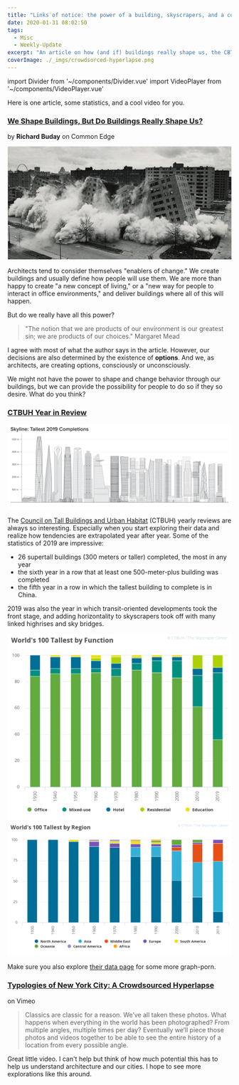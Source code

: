 ```yaml
---
title: "Links of notice: the power of a building, skyscrapers, and a cool hyperlapse video"
date: 2020-01-31 08:02:50
tags:
  - Misc
  - Weekly-Update
excerpt: "An article on how (and if) buildings really shape us, the CBTUH's Year in Review is out, and a crowdsourced hyperlapse video of NYC."
coverImage: ./_imgs/crowdsorced-hyperlapse.png
---
```


import Divider from '~/components/Divider.vue'
import VideoPlayer from '~/components/VideoPlayer.vue'

Here is one article, some statistics, and a cool video for you.

<divider/>

### [We Shape Buildings, But Do Buildings Really Shape Us?](https://commonedge.org/we-shape-buildings-but-do-buildings-really-shape-us/)
by **Richard Buday** on Common Edge

![](./_imgs/buildings-define-us.jpg)
 
Architects tend to consider themselves "enablers of change." We create buildings and usually define how people will use them. We are more than happy to create "a new concept of living," or a "new way for people to interact in office environments," and deliver buildings where all of this will happen.

But do we really have all this power?

> "The notion that we are products of our environment is our greatest sin; we are products of our choices."
> Margaret Mead

I agree with most of what the author says in the article. However, our decisions are also determined by the existence of **options**. And we, as architects, are creating options, consciously or unconsciously.

We might not have the power to shape and change behavior through our buildings, but we can provide the possibility for people to do so if they so desire. What do you think?

<divider/>

### [CTBUH Year in Review](http://www.skyscrapercenter.com/year-in-review/2019)

![](./_imgs/cbtuh-1.png)

The [Council on Tall Buildings and Urban Habitat](https://www.ctbuh.org/) (CTBUH) yearly reviews are always so interesting. Especially when you start exploring their data and realize how tendencies are extrapolated year after year. Some of the statistics of 2019 are impressive:

- 26 supertall buildings (300 meters or taller) completed, the most in any year
- the sixth year in a row that at least one 500-meter-plus building was completed
- the fifth year in a row in which the tallest building to complete is in China.

2019 was also the year in which transit-oriented developments took the front stage, and adding horizontality to skyscrapers took off with many linked highrises and sky bridges.

![](./_imgs/cbtuh-2.png)
![](./_imgs/cbtuh-3.png)

Make sure you also explore [their data page](https://www.skyscrapercenter.com/year-in-review/2019/data) for some more graph-porn.
 
<divider/>

### [Typologies of New York City: A Crowdsourced Hyperlapse](https://vimeo.com/374305752)
on Vimeo

<video-player id="374305752" provider="vimeo" />

> Classics are classic for a reason. We’ve all taken these photos. What happens when everything in the world has been photographed? From multiple angles, multiple times per day? Eventually we’ll piece those photos and videos together to be able to see the entire history of a location from every possible angle.

Great little video. I can't help but think of how much potential this has to help us understand architecture and our cities. I hope to see more explorations like this around.
